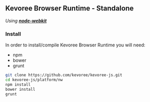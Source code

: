 ## Kevoree Browser Runtime - Standalone
_Using [**node-webkit**](https://github.com/rogerwang/node-webkit/)_

### Install
In order to install/compile Kevoree Browser Runtime you will need:

 * npm
 * bower
 * grunt
 
```sh
git clone https://github.com/kevoree/kevoree-js.git
cd kevoree-js/platform/nw
npm install
bower install
grunt
```